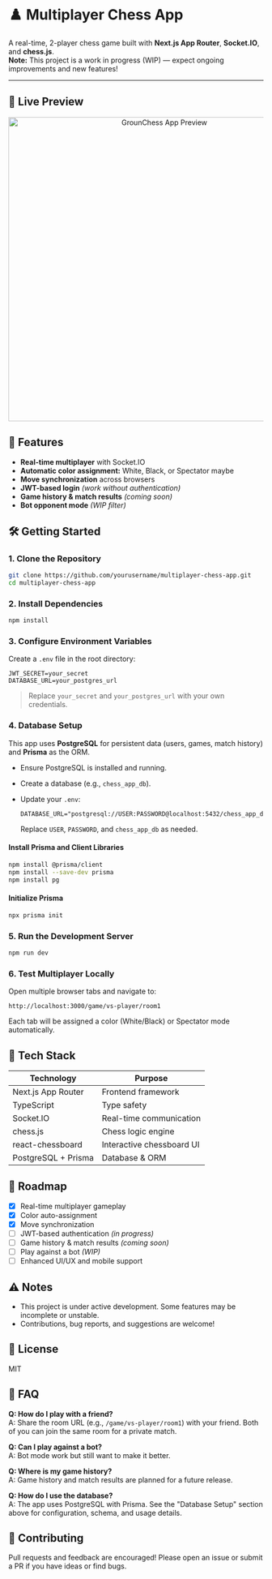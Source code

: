 
# ♟️ Multiplayer Chess App

A real-time, 2-player chess game built with **Next.js App Router**, **Socket.IO**, and **chess.js**.  
**Note:** This project is a work in progress (WIP) — expect ongoing improvements and new features!

---

## 📸 Live Preview

<p align="center">
  <img src="public/img/preview-1.png.png" alt="GrounChess App Preview" width="600"/>
</p>

## 🚀 Features

- **Real-time multiplayer** with Socket.IO
- **Automatic color assignment:** White, Black, or Spectator maybe
- **Move synchronization** across browsers
- **JWT-based login** *(work without authentication)*
- **Game history & match results** *(coming soon)*
- **Bot opponent mode** *(WIP filter)*

## 🛠️ Getting Started

### 1. Clone the Repository

```bash
git clone https://github.com/yourusername/multiplayer-chess-app.git
cd multiplayer-chess-app
```

### 2. Install Dependencies

```bash
npm install
```

### 3. Configure Environment Variables

Create a `.env` file in the root directory:

```
JWT_SECRET=your_secret
DATABASE_URL=your_postgres_url
```

> Replace `your_secret` and `your_postgres_url` with your own credentials.

### 4. Database Setup

This app uses **PostgreSQL** for persistent data (users, games, match history) and **Prisma** as the ORM.

- Ensure PostgreSQL is installed and running.
- Create a database (e.g., `chess_app_db`).
- Update your `.env`:

  ```
  DATABASE_URL="postgresql://USER:PASSWORD@localhost:5432/chess_app_db"
  ```

  Replace `USER`, `PASSWORD`, and `chess_app_db` as needed.

#### Install Prisma and Client Libraries

```bash
npm install @prisma/client
npm install --save-dev prisma
npm install pg
```

#### Initialize Prisma

```bash
npx prisma init
```
### 5. Run the Development Server

```bash
npm run dev
```

### 6. Test Multiplayer Locally

Open multiple browser tabs and navigate to:

```
http://localhost:3000/game/vs-player/room1
```

Each tab will be assigned a color (White/Black) or Spectator mode automatically.

## 🧩 Tech Stack

| Technology         | Purpose                                 |
|--------------------|-----------------------------------------|
| Next.js App Router | Frontend framework                      |
| TypeScript         | Type safety                             |
| Socket.IO          | Real-time communication                 |
| chess.js           | Chess logic engine                      |
| react-chessboard   | Interactive chessboard UI               |
| PostgreSQL + Prisma| Database & ORM                          |

## 📅 Roadmap

- [x] Real-time multiplayer gameplay
- [x] Color auto-assignment
- [x] Move synchronization
- [ ] JWT-based authentication *(in progress)*
- [ ] Game history & match results *(coming soon)*
- [ ] Play against a bot *(WIP)*
- [ ] Enhanced UI/UX and mobile support

## ⚠️ Notes

- This project is under active development. Some features may be incomplete or unstable.
- Contributions, bug reports, and suggestions are welcome!

## 📖 License

MIT

## 🙋 FAQ

**Q: How do I play with a friend?**  
A: Share the room URL (e.g., `/game/vs-player/room1`) with your friend. Both of you can join the same room for a private match.

**Q: Can I play against a bot?**  
A: Bot mode work but still want to make it better.

**Q: Where is my game history?**  
A: Game history and match results are planned for a future release.

**Q: How do I use the database?**  
A: The app uses PostgreSQL with Prisma. See the "Database Setup" section above for configuration, schema, and usage details.

## 🤝 Contributing

Pull requests and feedback are encouraged! Please open an issue or submit a PR if you have ideas or find bugs.
